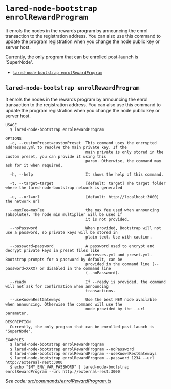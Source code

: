 `lared-node-bootstrap enrolRewardProgram`
==================================

It enrols the nodes in the rewards program by announcing the enrol transaction to the registration address.  You can also use this command to update the program registration when you change the node public key or server host.

Currently, the only program that can be enrolled post-launch is 'SuperNode'.

* [`lared-node-bootstrap enrolRewardProgram`](#lared-node-bootstrap-enrolrewardprogram)

## `lared-node-bootstrap enrolRewardProgram`

It enrols the nodes in the rewards program by announcing the enrol transaction to the registration address.  You can also use this command to update the program registration when you change the node public key or server host.

```
USAGE
  $ lared-node-bootstrap enrolRewardProgram

OPTIONS
  -c, --customPreset=customPreset  This command uses the encrypted addresses.yml to resolve the main private key. If the
                                   main private is only stored in the custom preset, you can provide it using this
                                   param. Otherwise, the command may ask for it when required.

  -h, --help                       It shows the help of this command.

  -t, --target=target              [default: target] The target folder where the lared-node-bootstrap network is generated

  -u, --url=url                    [default: http://localhost:3000] the network url

  --maxFee=maxFee                  the max fee used when announcing (absolute). The node min multiplier will be used if
                                   it is not provided.

  --noPassword                     When provided, Bootstrap will not use a password, so private keys will be stored in
                                   plain text. Use with caution.

  --password=password              A password used to encrypt and decrypt private keys in preset files like
                                   addresses.yml and preset.yml. Bootstrap prompts for a password by default, can be
                                   provided in the command line (--password=XXXX) or disabled in the command line
                                   (--noPassword).

  --ready                          If --ready is provided, the command will not ask for confirmation when announcing
                                   transactions.

  --useKnownRestGateways           Use the best NEM node available when announcing. Otherwise the command will use the
                                   node provided by the --url parameter.

DESCRIPTION
  Currently, the only program that can be enrolled post-launch is 'SuperNode'.

EXAMPLES
  $ lared-node-bootstrap enrolRewardProgram
  $ lared-node-bootstrap enrolRewardProgram --noPassword
  $ lared-node-bootstrap enrolRewardProgram --useKnownRestGateways
  $ lared-node-bootstrap enrolRewardProgram --password 1234 --url http://external-rest:3000
  $ echo "$MY_ENV_VAR_PASSWORD" | lared-node-bootstrap enrolRewardProgram --url http://external-rest:3000
```

_See code: [src/commands/enrolRewardProgram.ts](https://github.com/lared-association/lared-node-bootstrap/blob/v1.0.9/src/commands/enrolRewardProgram.ts)_
